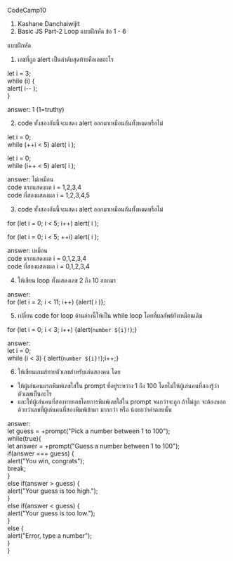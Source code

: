 CodeCamp10  
1. Kashane Danchaiwijit  
2. Basic JS Part-2 Loop แบบฝึกหัด  ข้อ 1 - 6    

แบบฝึกหัด    
1) เลขที่ถูก alert เป็นลำดับสุดท้ายคือเลขอะไร    

let i = 3;  
while (i) {  
   alert( i-- );  
}  

answer: 1 (1=truthy)  

2) code ทั้งสองอันนี้จะแสดง alert ออกมาเหมือนกันทั้งหมดหรือไม่  

let i = 0;  
while (++i < 5) alert( i );  
        
let i = 0;  
while (i++ < 5) alert( i );   

answer: ไม่เหมือน   
code แรกแสดงผล i = 1,2,3,4  
code ที่สองแสดงผล i = 1,2,3,4,5

3) code ทั้งสองอันนี้จะแสดง alert ออกมาเหมือนกันทั้งหมดหรือไม่  

for (let i = 0; i < 5; i++) alert( i );  

for (let i = 0; i < 5; ++i) alert( i );  

answer: เหมือน    
code แรกแสดงผล i = 0,1,2,3,4  
code ที่สองแสดงผล i = 0,1,2,3,4  

4) ให้เขียน loop ทั้งแสดงเลข 2 ถึง 10 ออกมา  

answer:  
for (let i = 2; i < 11; i++) {alert( i )};  

5) เปลี่ยน code for loop ด้านล่างนี้ให้เป็น while loop โดยที่ผลลัพธ์ยังเหมือนเดิม  

for (let i = 0; i < 3; i++) {alert(`number ${i}!`);}  

answer:  
let i = 0;   
while (i < 3) { alert(`number ${i}!`);i++;}  

6) ให้เขียนเกมส์ทายตัวเลขสำหรับเล่นสองคน โดย  
- ให้ผู้เล่นคนแรกพิมพ์เลขใส่ใน prompt ที่อยู่ระหว่าง 1 ถึง 100 โดยไม่ให้ผู้เล่นคนที่สองรู้ว่าตัวเลขเป็นอะไร  
- และให้ผู้เล่นคนที่สองทายเลขโดยการพิมพ์เลขใส่ใน prompt จนกว่าจะถูก ถ้าไม่ถูก จะต้องบอกด้วยว่าเลขที่ผู้เล่นคนที่สองพิมพ์เข้ามา มากกว่า หรือ น้อยกว่าคำตอบนั้น  

answer:  
let guess = +prompt("Pick a number between 1 to 100");  
while(true){  
    let answer = +prompt("Guess a number between 1 to 100");  
    if(answer === guess) {  
        alert("You win, congrats");  
        break;  
    }  
    else if(answer > guess) {  
        alert("Your guess is too high.");  
    }  
    else if(answer < guess) {  
        alert("Your guess is too low.");  
    }  
    else {  
        alert("Error, type a number");  
    }  
}  
